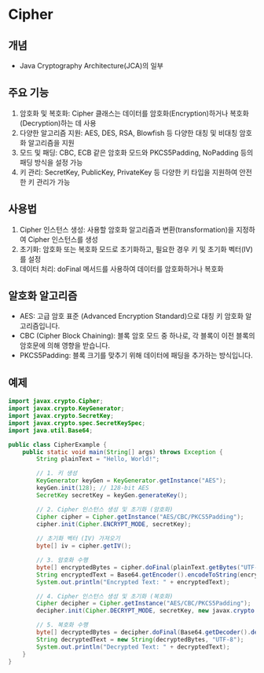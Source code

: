 # Cipher

## 개념
- Java Cryptography Architecture(JCA)의 일부

## 주요 기능
1.	암호화 및 복호화: Cipher 클래스는 데이터를 암호화(Encryption)하거나 복호화(Decryption)하는 데 사용
2.	다양한 알고리즘 지원: AES, DES, RSA, Blowfish 등 다양한 대칭 및 비대칭 암호화 알고리즘을 지원
3.	모드 및 패딩: CBC, ECB 같은 암호화 모드와 PKCS5Padding, NoPadding 등의 패딩 방식을 설정 가능
4.	키 관리: SecretKey, PublicKey, PrivateKey 등 다양한 키 타입을 지원하여 안전한 키 관리가 가능

## 사용법

1.	Cipher 인스턴스 생성: 사용할 암호화 알고리즘과 변환(transformation)을 지정하여 Cipher 인스턴스를 생성
2.	초기화: 암호화 또는 복호화 모드로 초기화하고, 필요한 경우 키 및 초기화 벡터(IV)를 설정
3.	데이터 처리: doFinal 메서드를 사용하여 데이터를 암호화하거나 복호화

## 알호화 알고리즘
- AES: 고급 암호 표준 (Advanced Encryption Standard)으로 대칭 키 암호화 알고리즘입니다.
- CBC (Cipher Block Chaining): 블록 암호 모드 중 하나로, 각 블록이 이전 블록의 암호문에 의해 영향을 받습니다.
- PKCS5Padding: 블록 크기를 맞추기 위해 데이터에 패딩을 추가하는 방식입니다.

## 예제
```java
import javax.crypto.Cipher;
import javax.crypto.KeyGenerator;
import javax.crypto.SecretKey;
import javax.crypto.spec.SecretKeySpec;
import java.util.Base64;

public class CipherExample {
    public static void main(String[] args) throws Exception {
        String plainText = "Hello, World!";

        // 1. 키 생성
        KeyGenerator keyGen = KeyGenerator.getInstance("AES");
        keyGen.init(128); // 128-bit AES
        SecretKey secretKey = keyGen.generateKey();

        // 2. Cipher 인스턴스 생성 및 초기화 (암호화)
        Cipher cipher = Cipher.getInstance("AES/CBC/PKCS5Padding");
        cipher.init(Cipher.ENCRYPT_MODE, secretKey);
        
        // 초기화 벡터 (IV) 가져오기
        byte[] iv = cipher.getIV();

        // 3. 암호화 수행
        byte[] encryptedBytes = cipher.doFinal(plainText.getBytes("UTF-8"));
        String encryptedText = Base64.getEncoder().encodeToString(encryptedBytes);
        System.out.println("Encrypted Text: " + encryptedText);

        // 4. Cipher 인스턴스 생성 및 초기화 (복호화)
        Cipher decipher = Cipher.getInstance("AES/CBC/PKCS5Padding");
        decipher.init(Cipher.DECRYPT_MODE, secretKey, new javax.crypto.spec.IvParameterSpec(iv));

        // 5. 복호화 수행
        byte[] decryptedBytes = decipher.doFinal(Base64.getDecoder().decode(encryptedText));
        String decryptedText = new String(decryptedBytes, "UTF-8");
        System.out.println("Decrypted Text: " + decryptedText);
    }
}
```